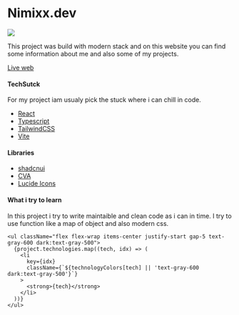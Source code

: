 # Nimixx.dev

[![](https://github.com/Nimixx/portfolio-v2/assets/51626851/cccca2ec-5fee-4be9-9f77-6f3defef32b9)](https://www.nimixx.dev/)

This project was build with modern stack and on this website you can find some information about me and also some of my projects. 

[Live web](https://www.nimixx.dev/ "Live web")

#### TechSutck

For my project iam usualy pick the stuck where i can chill in code.

- [React](https://react.dev/ "React")
- [Typescript](https://www.typescriptlang.org/ "Typescript")
- [TailwindCSS](https://tailwindcss.com/ "TailwindCSS")
- [Vite](https://vitejs.dev/ "Vite")

#### Libraries

- [shadcnui](https://ui.shadcn.com/ "shadcnui")
- [CVA](https://cva.style/docs/getting-started/installation "CVA")
- [Lucide Icons](https://lucide.dev/icons/ "Lucide Icons")

#### What i try to learn

In this project i try to write maintaible and clean code as i can in time. I try to use function like a map of object and also modern css.

```tsx
<ul className="flex flex-wrap items-center justify-start gap-5 text-gray-600 dark:text-gray-500">
  {project.technologies.map((tech, idx) => (
    <li
      key={idx}
      className={`${technologyColors[tech] || 'text-gray-600 dark:text-gray-500'}`}
    >
      <strong>{tech}</strong>
    </li>
  ))}
</ul>
```
